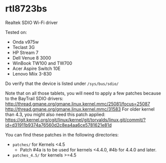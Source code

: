 # rtl8723bs
Realtek SDIO Wi-Fi driver

Tested on:
- Onda v975w
- Teclast 3G
- HP Stream 7
- Dell Venue 8 3000
- WinBook TW100 and TW700
- Acer Aspire Switch 10E
- Lenovo Miix 3-830

Do verify that the device is listed under ```/sys/bus/sdio/```

Note that on all those tablets, you will need to apply a few patches because
to the BayTrail SDIO drivers:
http://thread.gmane.org/gmane.linux.kernel.mmc/25081/focus=25087
http://thread.gmane.org/gmane.linux.kernel.mmc/31583
For older kernel than 4.3, you might also need this patch applied:
https://git.kernel.org/cgit/linux/kernel/git/torvalds/linux.git/commit/?id=d31911b9374a76560d2c8ea4aa6ce5781621e81d

You can find these patches in the following directories:
- `patches/` for Kernels <4.5
  - Patch #4a is to be used for kernels <4.4.0, #4b for 4.4.0 and later.
- `patches_4.5/` for kernels >=4.5
